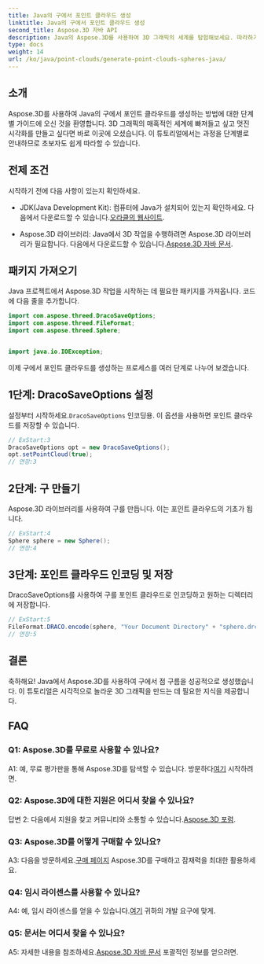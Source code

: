```yaml
---
title: Java의 구에서 포인트 클라우드 생성
linktitle: Java의 구에서 포인트 클라우드 생성
second_title: Aspose.3D 자바 API
description: Java의 Aspose.3D를 사용하여 3D 그래픽의 세계를 탐험해보세요. 따라하기 쉬운 튜토리얼을 통해 구에서 포인트 클라우드를 생성하는 방법을 알아보세요.
type: docs
weight: 14
url: /ko/java/point-clouds/generate-point-clouds-spheres-java/
---
```

## 소개

Aspose.3D를 사용하여 Java의 구에서 포인트 클라우드를 생성하는 방법에 대한 단계별 가이드에 오신 것을 환영합니다. 3D 그래픽의 매혹적인 세계에 빠져들고 싶고 멋진 시각화를 만들고 싶다면 바로 이곳에 오셨습니다. 이 튜토리얼에서는 과정을 단계별로 안내하므로 초보자도 쉽게 따라할 수 있습니다.

## 전제 조건

시작하기 전에 다음 사항이 있는지 확인하세요.

-  JDK(Java Development Kit): 컴퓨터에 Java가 설치되어 있는지 확인하세요. 다음에서 다운로드할 수 있습니다.[오라클의 웹사이트](https://www.oracle.com/java/technologies/javase-downloads.html).

-  Aspose.3D 라이브러리: Java에서 3D 작업을 수행하려면 Aspose.3D 라이브러리가 필요합니다. 다음에서 다운로드할 수 있습니다.[Aspose.3D 자바 문서](https://reference.aspose.com/3d/java/).

## 패키지 가져오기

Java 프로젝트에서 Aspose.3D 작업을 시작하는 데 필요한 패키지를 가져옵니다. 코드에 다음 줄을 추가합니다.

```java
import com.aspose.threed.DracoSaveOptions;
import com.aspose.threed.FileFormat;
import com.aspose.threed.Sphere;


import java.io.IOException;
```

이제 구에서 포인트 클라우드를 생성하는 프로세스를 여러 단계로 나누어 보겠습니다.

## 1단계: DracoSaveOptions 설정

 설정부터 시작하세요.`DracoSaveOptions` 인코딩용. 이 옵션을 사용하면 포인트 클라우드를 저장할 수 있습니다.

```java
// ExStart:3
DracoSaveOptions opt = new DracoSaveOptions();
opt.setPointCloud(true);
// 연장:3
```

## 2단계: 구 만들기

Aspose.3D 라이브러리를 사용하여 구를 만듭니다. 이는 포인트 클라우드의 기초가 됩니다.

```java
// ExStart:4
Sphere sphere = new Sphere();
// 연장:4
```

## 3단계: 포인트 클라우드 인코딩 및 저장

DracoSaveOptions를 사용하여 구를 포인트 클라우드로 인코딩하고 원하는 디렉터리에 저장합니다.

```java
// ExStart:5
FileFormat.DRACO.encode(sphere, "Your Document Directory" + "sphere.drc", opt);
// 연장:5
```

## 결론

축하해요! Java에서 Aspose.3D를 사용하여 구에서 점 구름을 성공적으로 생성했습니다. 이 튜토리얼은 시각적으로 놀라운 3D 그래픽을 만드는 데 필요한 지식을 제공합니다.

## FAQ

### Q1: Aspose.3D를 무료로 사용할 수 있나요?

 A1: 예, 무료 평가판을 통해 Aspose.3D를 탐색할 수 있습니다. 방문하다[여기](https://releases.aspose.com/) 시작하려면.

### Q2: Aspose.3D에 대한 지원은 어디서 찾을 수 있나요?

 답변 2: 다음에서 지원을 찾고 커뮤니티와 소통할 수 있습니다.[Aspose.3D 포럼](https://forum.aspose.com/c/3d/18).

### Q3: Aspose.3D를 어떻게 구매할 수 있나요?

 A3: 다음을 방문하세요.[구매 페이지](https://purchase.aspose.com/buy) Aspose.3D를 구매하고 잠재력을 최대한 활용하세요.

### Q4: 임시 라이센스를 사용할 수 있나요?

 A4: 예, 임시 라이센스를 얻을 수 있습니다.[여기](https://purchase.aspose.com/temporary-license/) 귀하의 개발 요구에 맞게.

### Q5: 문서는 어디서 찾을 수 있나요?

 A5: 자세한 내용을 참조하세요.[Aspose.3D 자바 문서](https://reference.aspose.com/3d/java/) 포괄적인 정보를 얻으려면.
